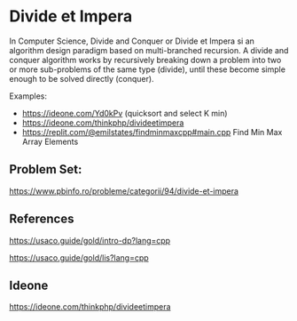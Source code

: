 # Divide et Impera

  In Computer Science, Divide and Conquer or Divide et Impera si an algorithm design paradigm based on multi-branched recursion.
  A divide and conquer algorithm works by recursively breaking down a problem into two or more sub-problems of the same type (divide),
  until these become simple enough to be solved directly (conquer).
  
  Examples:

  * https://ideone.com/Yd0kPv (quicksort and select K min)
  * https://ideone.com/thinkphp/divideetimpera
  * https://replit.com/@emilstates/findminmaxcpp#main.cpp Find Min Max Array Elements

## Problem Set:

https://www.pbinfo.ro/probleme/categorii/94/divide-et-impera

## References

https://usaco.guide/gold/intro-dp?lang=cpp

https://usaco.guide/gold/lis?lang=cpp

## Ideone

https://ideone.com/thinkphp/divideetimpera
